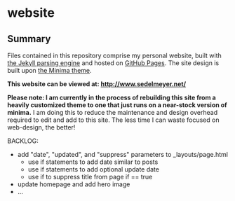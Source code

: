 # website

## Summary
Files contained in this repository comprise my personal website, built with <a href="https://jekyllrb.com/" target="_blank">the Jekyll parsing engine</a> and hosted on <a href="https://pages.github.com/" target="_blank">GitHub Pages</a>. The site design is built upon <a href="https://github.com/jekyll/minima" target="_blank">the Minima theme</a>.

**This website can be viewed at: http://www.sedelmeyer.net/**

**Please note: I am currently in the process of rebuilding this site from a heavily customized theme to one that just runs on a near-stock version of minima.** I am doing this to reduce the maintenance and design overhead required to edit and add to this site. The less time I can waste focused on web-design, the better!


BACKLOG:
- add "date", "updated", and "suppress" parameters to _layouts/page.html
    - use if statements to add date similar to posts
    - use if statements to add optional update date
    - use if to suppress title from page if == true
- update homepage and add hero image
- ...